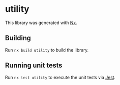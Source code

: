 # utility

This library was generated with [Nx](https://nx.dev).

## Building

Run `nx build utility` to build the library.

## Running unit tests

Run `nx test utility` to execute the unit tests via [Jest](https://jestjs.io).
